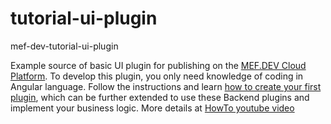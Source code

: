 # tutorial-ui-plugin
mef-dev-tutorial-ui-plugin

Example source of basic UI plugin for publishing on the  <a href="https://mef.dev/" target="_blank">MEF.DEV Cloud Platform</a>. To develop this plugin, you only need knowledge of coding in Angular language.
Follow the instructions and learn <a href="https://mef.dev/en/backend_uIs_plugin/first_ui_plugin.php" target="_blank">how to create your first plugin</a>, which can be further extended to use these Backend plugins and implement your business logic. More details at <a href="https://youtube.com/playlist?list=PLWtWlDCLjp8D8htSnSd0lreO5-w3pfli4" target="_blank">HowTo youtube video</a> 
